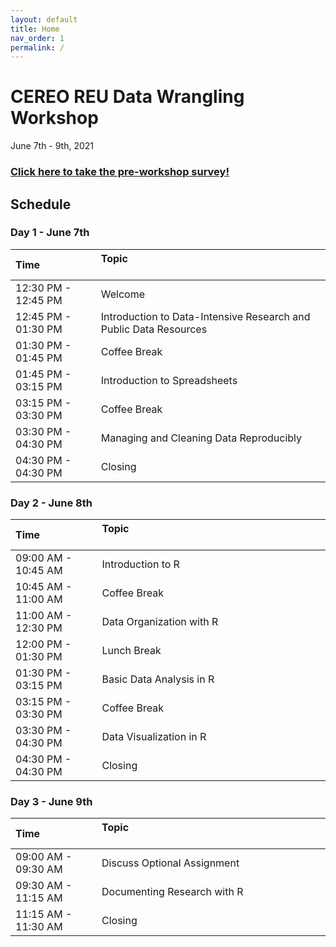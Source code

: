 ```yaml
---
layout: default
title: Home
nav_order: 1
permalink: /
---
```


# CEREO REU Data Wrangling Workshop

June 7th - 9th, 2021

### [Click here to take the pre-workshop survey!](https://forms.gle/JGFbnvTNYdbC2KtW7)

## Schedule

### Day 1 - June 7th

| Time                | Topic  &nbsp; &nbsp; &nbsp; &nbsp; &nbsp; &nbsp; &nbsp; &nbsp; &nbsp; &nbsp; &nbsp; &nbsp; &nbsp; &nbsp; &nbsp; &nbsp; &nbsp; &nbsp;&nbsp; &nbsp; &nbsp; &nbsp; &nbsp; &nbsp; &nbsp; &nbsp; &nbsp; &nbsp; &nbsp; &nbsp; &nbsp; &nbsp; &nbsp; &nbsp; &nbsp; &nbsp; &nbsp; &nbsp; &nbsp; &nbsp; &nbsp; &nbsp; &nbsp; &nbsp; &nbsp; &nbsp; &nbsp; &nbsp; &nbsp; &nbsp; &nbsp; &nbsp; &nbsp; &nbsp; |
|:--------------------|:--------------------------------------------|
| 12:30 PM - 12:45 PM | Welcome                                     |
| 12:45 PM - 01:30 PM | Introduction to Data-Intensive Research and Public Data Resources |
| 01:30 PM - 01:45 PM | Coffee Break                                |
| 01:45 PM - 03:15 PM | Introduction to Spreadsheets                |
| 03:15 PM - 03:30 PM | Coffee Break                                |
| 03:30 PM - 04:30 PM | Managing and Cleaning Data Reproducibly     |
| 04:30 PM - 04:30 PM | Closing                                     |

### Day 2 - June 8th

| Time                | Topic &nbsp; &nbsp; &nbsp; &nbsp; &nbsp; &nbsp; &nbsp; &nbsp; &nbsp; &nbsp; &nbsp; &nbsp; &nbsp; &nbsp; &nbsp; &nbsp; &nbsp; &nbsp; &nbsp; &nbsp; &nbsp; &nbsp; &nbsp; &nbsp; &nbsp; &nbsp; &nbsp; &nbsp; &nbsp; &nbsp; &nbsp; &nbsp; &nbsp; &nbsp; &nbsp; &nbsp; &nbsp; &nbsp; &nbsp; &nbsp; &nbsp; &nbsp; &nbsp; &nbsp; &nbsp; &nbsp; &nbsp; &nbsp; &nbsp; &nbsp; &nbsp; &nbsp; &nbsp; &nbsp; |
|:--------------------|:--------------------------------------------|
| 09:00 AM - 10:45 AM | Introduction to R                           |
| 10:45 AM - 11:00 AM | Coffee Break                                |
| 11:00 AM - 12:30 PM | Data Organization with R                    |
| 12:00 PM - 01:30 PM | Lunch Break                                 |
| 01:30 PM - 03:15 PM | Basic Data Analysis in R                    |
| 03:15 PM - 03:30 PM | Coffee Break                                |
| 03:30 PM - 04:30 PM | Data Visualization in R                     |
| 04:30 PM - 04:30 PM | Closing                                     |

### Day 3 - June 9th

| Time                | Topic &nbsp; &nbsp; &nbsp; &nbsp; &nbsp; &nbsp; &nbsp; &nbsp; &nbsp; &nbsp; &nbsp; &nbsp; &nbsp; &nbsp; &nbsp; &nbsp; &nbsp; &nbsp; &nbsp; &nbsp; &nbsp; &nbsp; &nbsp; &nbsp; &nbsp; &nbsp; &nbsp; &nbsp; &nbsp; &nbsp; &nbsp; &nbsp; &nbsp; &nbsp; &nbsp; &nbsp; &nbsp; &nbsp; &nbsp; &nbsp; &nbsp; &nbsp; &nbsp; &nbsp; &nbsp; &nbsp; &nbsp; &nbsp; &nbsp; &nbsp; &nbsp; &nbsp; &nbsp; &nbsp; |
|:--------------------|:--------------------------------------------|
| 09:00 AM - 09:30 AM | Discuss Optional Assignment                 |
| 09:30 AM - 11:15 AM | Documenting Research with R                 |
| 11:15 AM - 11:30 AM | Closing                                     |




